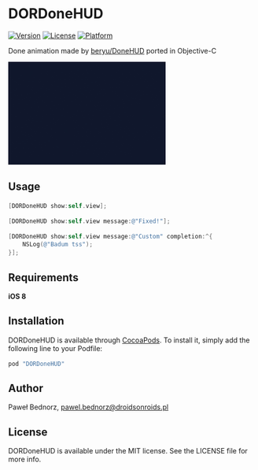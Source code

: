 # DORDoneHUD

[![Version](https://img.shields.io/cocoapods/v/DORDoneHUD.svg?style=flat)](http://cocoapods.org/pods/DORDoneHUD)
[![License](https://img.shields.io/cocoapods/l/DORDoneHUD.svg?style=flat)](http://cocoapods.org/pods/DORDoneHUD)
[![Platform](https://img.shields.io/cocoapods/p/DORDoneHUD.svg?style=flat)](http://cocoapods.org/pods/DORDoneHUD)

Done animation made by [beryu/DoneHUD](https://github.com/beryu/DoneHUD) ported in Objective-C 

![DORDoneHUB demo](https://raw.githubusercontent.com/DroidsOnRoids/DORDoneHUD/master/demo.gif "DORDoneHUB demo")

## Usage

```objective-c
[DORDoneHUD show:self.view];
```
```objective-c
[DORDoneHUD show:self.view message:@"Fixed!"];
```
```objective-c
[DORDoneHUD show:self.view message:@"Custom" completion:^{
	NSLog(@"Badum tss");
}];
```

## Requirements
**iOS 8**

## Installation

DORDoneHUD is available through [CocoaPods](http://cocoapods.org). To install
it, simply add the following line to your Podfile:

```ruby
pod "DORDoneHUD"
```

## Author

Paweł Bednorz, pawel.bednorz@droidsonroids.pl

## License

DORDoneHUD is available under the MIT license. See the LICENSE file for more info.
